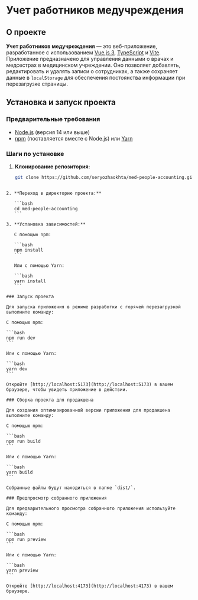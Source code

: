 # Учет работников медучреждения

## О проекте

**Учет работников медучреждения** — это веб-приложение, разработанное с использованием [Vue.js 3](https://vuejs.org/), [TypeScript](https://www.typescriptlang.org/) и [Vite](https://vitejs.dev/). Приложение предназначено для управления данными о врачах и медсестрах в медицинском учреждении. Оно позволяет добавлять, редактировать и удалять записи о сотрудниках, а также сохраняет данные в `localStorage` для обеспечения постоянства информации при перезагрузке страницы.

## Установка и запуск проекта

### Предварительные требования

- [Node.js](https://nodejs.org/) (версия 14 или выше)
- [npm](https://www.npmjs.com/) (поставляется вместе с Node.js) или [Yarn](https://yarnpkg.com/)

### Шаги по установке

1. **Клонирование репозитория:**

   ```bash
   git clone https://github.com/seryozhaokhta/med-people-accounting.git
   ```

````

2. **Переход в директорию проекта:**

   ```bash
   cd med-people-accounting
   ```

3. **Установка зависимостей:**

   С помощью npm:

   ```bash
   npm install
   ```

   Или с помощью Yarn:

   ```bash
   yarn install
   ```

### Запуск проекта

Для запуска приложения в режиме разработки с горячей перезагрузкой выполните команду:

С помощью npm:

```bash
npm run dev
```

Или с помощью Yarn:

```bash
yarn dev
```

Откройте [http://localhost:5173](http://localhost:5173) в вашем браузере, чтобы увидеть приложение в действии.

### Сборка проекта для продакшена

Для создания оптимизированной версии приложения для продакшена выполните команду:

С помощью npm:

```bash
npm run build
```

Или с помощью Yarn:

```bash
yarn build
```

Собранные файлы будут находиться в папке `dist/`.

### Предпросмотр собранного приложения

Для предварительного просмотра собранного приложения используйте команду:

С помощью npm:

```bash
npm run preview
```

Или с помощью Yarn:

```bash
yarn preview
```

Откройте [http://localhost:4173](http://localhost:4173) в вашем браузере.
````
